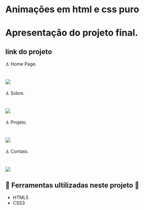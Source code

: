 # Animações em html e css puro

# Apresentação do projeto final.
## link do projeto



⚓ Home Page.
<h1> <img src="https://ik.imagekit.io/linikernogueira/homepage-animacoes_akZAaVXyo.png?ik-sdk-version=javascript-1.4.3&updatedAt=1661002589410"/>
</h1>

⚓ Sobre.
<h1> <img src="https://ik.imagekit.io/linikernogueira/sobre-animacoes_Ces8czoFw.png?ik-sdk-version=javascript-1.4.3&updatedAt=1661002589971"/>
</h1>

⚓ Projeto.
<h1> <img src="https://ik.imagekit.io/linikernogueira/projetos-animacoes_xmKRDJmuX.png?ik-sdk-version=javascript-1.4.3&updatedAt=1661002590085"/>
</h1>

⚓ Contato.
<h1> <img src="https://ik.imagekit.io/linikernogueira/contato-animacoes_pWhPuh5GT.png?ik-sdk-version=javascript-1.4.3&updatedAt=1661002589482"/>
</h1>

## 🔨 Ferramentas ultilizadas neste projeto 🔨

- HTML5
- CSS3